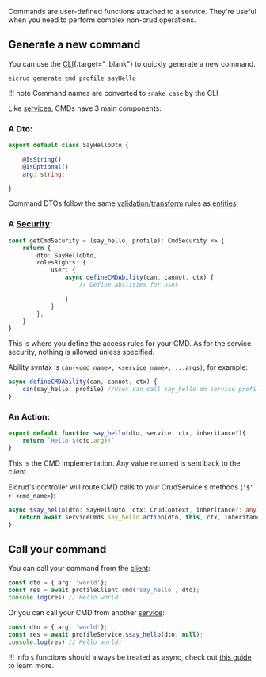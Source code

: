 Commands are user-defined functions attached to a service. They're useful when you need to perform complex non-crud operations.

## Generate a new command

You can use the [CLI](){:target="_blank"} to quickly generate a new command.

```
eicrud generate cmd profile sayHello
```
!!! note
    Command names are converted to `snake_case` by the CLI


Like [services](/services/definition), CMDs have 3 main components:

### A Dto:

```typescript title="services/profile/cmds/say_hello/say_hello.dto.ts"
export default class SayHelloDto {

    @IsString()
    @IsOptional()
    arg: string;

}
```

Command DTOs follow the same [validation](/services/validation)/[transform](/services/transform) rules as [entities](/services/entity).

### A [Security](/services/security):

```typescript title="services/profile/cmds/say_hello/say_hello.security.ts"
const getCmdSecurity = (say_hello, profile): CmdSecurity => { 
    return {
        dto: SayHelloDto,
        rolesRights: {
            user: {
                async defineCMDAbility(can, cannot, ctx) {
                    // Define abilities for user

                }
            }
        },
    }
}
```
This is where you define the access rules for your CMD. As for the service security, nothing is allowed unless specified.

Ability syntax is `can(<cmd_name>, <service_name>, ...args)`, for example:
```typescript
async defineCMDAbility(can, cannot, ctx) {
    can(say_hello, profile) //User can call say_hello on service profile
}
```

### An Action:
```typescript title="services/profile/cmds/sayhello/sayhello.action.ts"
export default function say_hello(dto, service, ctx, inheritance?){
    return `Hello ${dto.arg}!`
}
```
This is the CMD implementation. Any value returned is sent back to the client.

Eicrud's controller will route CMD calls to your CrudService's methods (`'$' + <cmd_name>`):
```typescript title="services/profile/profile.service.ts"
async $say_hello(dto: SayHelloDto, ctx: CrudContext, inheritance?: any) {
   return await serviceCmds.say_hello.action(dto, this, ctx, inheritance);
}
```
## Call your command

You can call your command from the [client]():
```typescript 
const dto = { arg: 'world'};
const res = await profileClient.cmd('say_hello', dto);
console.log(res) // Hello world!
```

Or you can call your CMD from another [service](definition.md#import-your-service):
```typescript 
const dto = { arg: 'world'};
const res = await profileService.$say_hello(dto, null);
console.log(res) // Hello world!
```

!!! info
    `$` functions should always be treated as async, check out [this guide](../microservices/dollar-functions.md) to learn more.